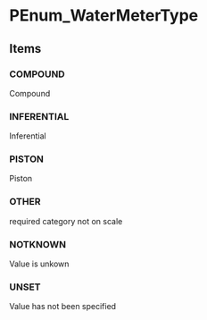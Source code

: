 # PEnum_WaterMeterType
<!-- end of short definition -->

## Items

### COMPOUND
Compound

### INFERENTIAL
Inferential

### PISTON
Piston

### OTHER
required category not on scale

### NOTKNOWN
Value is unkown

### UNSET
Value has not been specified
